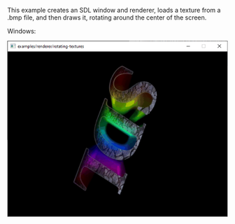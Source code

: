 This example creates an SDL window and renderer, loads a texture from a .bmp
file, and then draws it, rotating around the center of the screen.

Windows:

![Screenshot Windows](./rotating-textures_windows.png)
